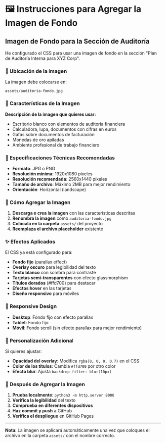 # 🖼️ Instrucciones para Agregar la Imagen de Fondo

## Imagen de Fondo para la Sección de Auditoría

He configurado el CSS para usar una imagen de fondo en la sección "Plan de Auditoría Interna para XYZ Corp". 

### 📁 Ubicación de la Imagen

La imagen debe colocarse en:
```
assets/auditoria-fondo.jpg
```

### 🎯 Características de la Imagen

**Descripción de la imagen que quieres usar:**
- Escritorio blanco con elementos de auditoría financiera
- Calculadora, lupa, documentos con cifras en euros
- Gafas sobre documentos de facturación
- Monedas de oro apiladas
- Ambiente profesional de trabajo financiero

### 📐 Especificaciones Técnicas Recomendadas

- **Formato**: JPG o PNG
- **Resolución mínima**: 1920x1080 píxeles
- **Resolución recomendada**: 2560x1440 píxeles
- **Tamaño de archivo**: Máximo 2MB para mejor rendimiento
- **Orientación**: Horizontal (landscape)

### 🔧 Cómo Agregar la Imagen

1. **Descarga o crea la imagen** con las características descritas
2. **Renombra la imagen** como `auditoria-fondo.jpg`
3. **Colócala en la carpeta** `assets/` del proyecto
4. **Reemplaza el archivo placeholder** existente

### ✨ Efectos Aplicados

El CSS ya está configurado para:
- **Fondo fijo** (parallax effect)
- **Overlay oscuro** para legibilidad del texto
- **Texto blanco** con sombra para contraste
- **Tarjetas semi-transparentes** con efecto glassmorphism
- **Títulos dorados** (#ffd700) para destacar
- **Efectos hover** en las tarjetas
- **Diseño responsivo** para móviles

### 📱 Responsive Design

- **Desktop**: Fondo fijo con efecto parallax
- **Tablet**: Fondo fijo
- **Móvil**: Fondo scroll (sin efecto parallax para mejor rendimiento)

### 🎨 Personalización Adicional

Si quieres ajustar:
- **Opacidad del overlay**: Modifica `rgba(0, 0, 0, 0.7)` en el CSS
- **Color de los títulos**: Cambia `#ffd700` por otro color
- **Efecto blur**: Ajusta `backdrop-filter: blur(10px)`

### 🚀 Después de Agregar la Imagen

1. **Prueba localmente**: `python3 -m http.server 8000`
2. **Verifica la legibilidad** del texto
3. **Comprueba en diferentes dispositivos**
4. **Haz commit y push** a GitHub
5. **Verifica el despliegue** en GitHub Pages

---

**Nota**: La imagen se aplicará automáticamente una vez que coloques el archivo en la carpeta `assets/` con el nombre correcto.
